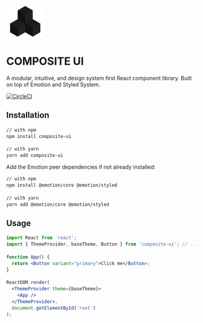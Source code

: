 <img
  src="https://github.com/ebadgio/composite-ui/blob/master/site/public/assets/icon.png?raw=true"
  width="100"
  heigh="100"
/>

# COMPOSITE UI

A modular, intuitive, and design system first React component library. Built on top of Emotion and Styled System.

[![CircleCI](https://circleci.com/gh/ebadgio/composite-ui.svg?style=svg)](https://circleci.com/gh/ebadgio/workflows/composite-ui)

## Installation

```sh
// with npm
npm install composite-ui

// with yarn
yarn add composite-ui
```

Add the Emotion peer dependencies if not already installed:

```sh
// with npm
npm install @emotion/core @emotion/styled

// with yarn
yarn add @emotion/core @emotion/styled
```

## Usage

```jsx
import React from 'react';
import { ThemeProvider, baseTheme, Button } from 'composite-ui'; // ... or use a custom theme

function App() {
  return <Button variant="primary">Click me</Button>;
}

ReactDOM.render(
  <ThemeProvider theme={baseTheme}>
    <App />
  </ThemeProvider>,
  document.getElementById('root')
);
```
